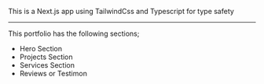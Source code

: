 This is a Next.js app using TailwindCss and Typescript for type safety

---
This portfolio has the following sections;

- Hero Section
- Projects Section
- Services Section
- Reviews or Testimon
